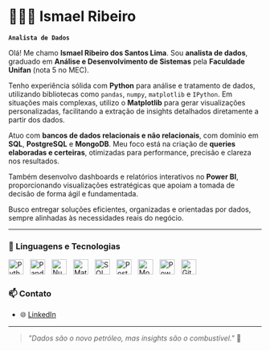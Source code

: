 # 👨🏻‍💻 Ismael Ribeiro

**`Analista de Dados`**

Olá! Me chamo **Ismael Ribeiro dos Santos Lima**. Sou **analista de dados**, graduado em **Análise e Desenvolvimento de Sistemas** pela **Faculdade Unifan** (nota 5 no MEC).

Tenho experiência sólida com **Python** para análise e tratamento de dados, utilizando bibliotecas como `pandas`, `numpy`, `matplotlib` e `IPython`. Em situações mais complexas, utilizo o **Matplotlib** para gerar visualizações personalizadas, facilitando a extração de insights detalhados diretamente a partir dos dados.

Atuo com **bancos de dados relacionais e não relacionais**, com domínio em **SQL**, **PostgreSQL** e **MongoDB**. Meu foco está na criação de **queries elaboradas e certeiras**, otimizadas para performance, precisão e clareza nos resultados.

Também desenvolvo dashboards e relatórios interativos no **Power BI**, proporcionando visualizações estratégicas que apoiam a tomada de decisão de forma ágil e fundamentada.

Busco entregar soluções eficientes, organizadas e orientadas por dados, sempre alinhadas às necessidades reais do negócio.



---

### 🧠 Linguagens e Tecnologias

<img 
    align="left" 
    alt="Python" 
    title="Python"
    width="30px" 
    style="padding-right: 10px;" 
    src="https://cdn.jsdelivr.net/gh/devicons/devicon/icons/python/python-original.svg" 
/>
<img 
    align="left" 
    alt="Pandas" 
    title="Pandas"
    width="30px" 
    style="padding-right: 10px;" 
    src="https://cdn.jsdelivr.net/gh/devicons/devicon/icons/pandas/pandas-original.svg" 
/>
<img 
    align="left" 
    alt="NumPy" 
    title="NumPy"
    width="30px" 
    style="padding-right: 10px;" 
    src="https://cdn.jsdelivr.net/gh/devicons/devicon/icons/numpy/numpy-original.svg" 
/>
<img 
    align="left" 
    alt="Matplotlib" 
    title="Matplotlib"
    width="30px" 
    style="padding-right: 10px;" 
    src="https://cdn.jsdelivr.net/gh/devicons/devicon/icons/matplotlib/matplotlib-original.svg" 
/>
<img 
    align="left" 
    alt="SQL" 
    title="SQL"
    width="30px" 
    style="padding-right: 10px;" 
    src="https://cdn.jsdelivr.net/gh/devicons/devicon/icons/mysql/mysql-original.svg" 
/>
<img 
    align="left" 
    alt="PostgreSQL" 
    title="PostgreSQL"
    width="30px" 
    style="padding-right: 10px;" 
    src="https://cdn.jsdelivr.net/gh/devicons/devicon/icons/postgresql/postgresql-original.svg" 
/>
<img 
    align="left" 
    alt="MongoDB" 
    title="MongoDB"
    width="30px" 
    style="padding-right: 10px;" 
    src="https://cdn.jsdelivr.net/gh/devicons/devicon/icons/mongodb/mongodb-original.svg" 
/>
<img 
    align="left" 
    alt="Power BI" 
    title="Power BI"
    width="30px" 
    style="padding-right: 10px;" 
    src="https://upload.wikimedia.org/wikipedia/commons/c/cf/New_Power_BI_Logo.svg" 
/>
<img 
    align="left" 
    alt="Git" 
    title="Git"
    width="30px" 
    style="padding-right: 10px;" 
    src="https://cdn.jsdelivr.net/gh/devicons/devicon/icons/git/git-original.svg" 
/>

<br/>
<br/>


### 📫 Contato

- 🌐 [LinkedIn](https://www.linkedin.com/in/Ismael-Ribeiro-dos-Santos-Lima/)

---

> *"Dados são o novo petróleo, mas insights são o combustível."* 🚀
